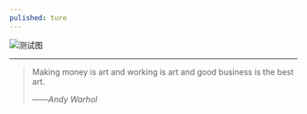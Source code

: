 ```yaml
---
pulished: ture
---      
```


![测试图]({{site.baseurl}}/image/railway.jpg)  
  
  

----------  
>Making money is art and working is art and good business is the best art.      
>                                               
> ——*Andy Warhol*

